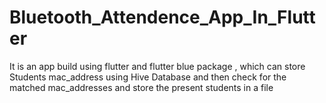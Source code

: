 # Bluetooth_Attendence_App_In_Flutter
 It is an app build using flutter and flutter blue package , which can store Students mac_address using Hive Database and then check for the matched mac_addresses and store the present students in a file
